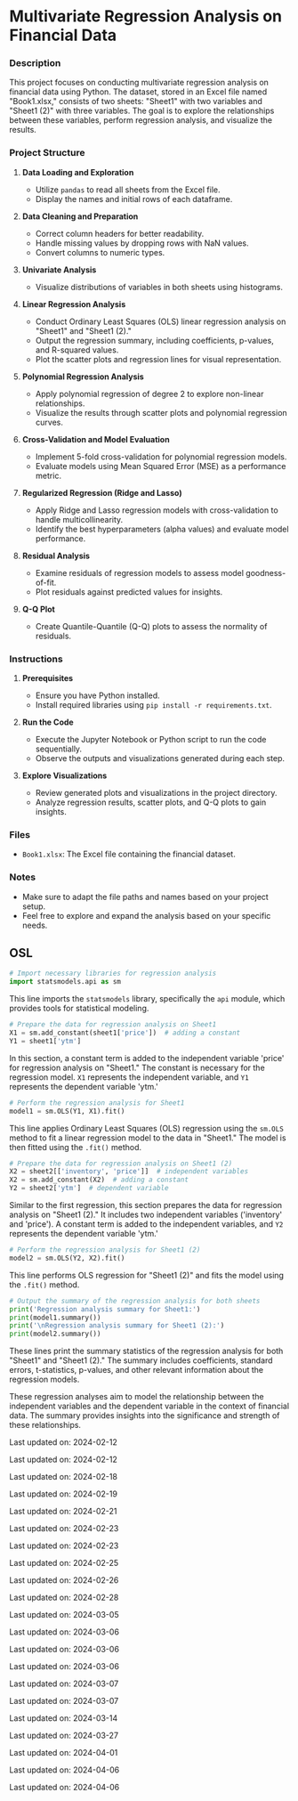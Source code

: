 # Multivariate Regression Analysis on Financial Data

### Description

This project focuses on conducting multivariate regression analysis on financial data using Python. The dataset, stored in an Excel file named "Book1.xlsx," consists of two sheets: "Sheet1" with two variables and "Sheet1 (2)" with three variables. The goal is to explore the relationships between these variables, perform regression analysis, and visualize the results.

### Project Structure

1. **Data Loading and Exploration**
    - Utilize `pandas` to read all sheets from the Excel file.
    - Display the names and initial rows of each dataframe.

2. **Data Cleaning and Preparation**
    - Correct column headers for better readability.
    - Handle missing values by dropping rows with NaN values.
    - Convert columns to numeric types.

3. **Univariate Analysis**
    - Visualize distributions of variables in both sheets using histograms.

4. **Linear Regression Analysis**
    - Conduct Ordinary Least Squares (OLS) linear regression analysis on "Sheet1" and "Sheet1 (2)."
    - Output the regression summary, including coefficients, p-values, and R-squared values.
    - Plot the scatter plots and regression lines for visual representation.

5. **Polynomial Regression Analysis**
    - Apply polynomial regression of degree 2 to explore non-linear relationships.
    - Visualize the results through scatter plots and polynomial regression curves.

6. **Cross-Validation and Model Evaluation**
    - Implement 5-fold cross-validation for polynomial regression models.
    - Evaluate models using Mean Squared Error (MSE) as a performance metric.

7. **Regularized Regression (Ridge and Lasso)**
    - Apply Ridge and Lasso regression models with cross-validation to handle multicollinearity.
    - Identify the best hyperparameters (alpha values) and evaluate model performance.

8. **Residual Analysis**
    - Examine residuals of regression models to assess model goodness-of-fit.
    - Plot residuals against predicted values for insights.

9. **Q-Q Plot**
    - Create Quantile-Quantile (Q-Q) plots to assess the normality of residuals.

### Instructions

1. **Prerequisites**
    - Ensure you have Python installed.
    - Install required libraries using `pip install -r requirements.txt`.

2. **Run the Code**
    - Execute the Jupyter Notebook or Python script to run the code sequentially.
    - Observe the outputs and visualizations generated during each step.

3. **Explore Visualizations**
    - Review generated plots and visualizations in the project directory.
    - Analyze regression results, scatter plots, and Q-Q plots to gain insights.


### Files

- `Book1.xlsx`: The Excel file containing the financial dataset.

### Notes

- Make sure to adapt the file paths and names based on your project setup.
- Feel free to explore and expand the analysis based on your specific needs.

## OSL

```python
# Import necessary libraries for regression analysis
import statsmodels.api as sm
```
This line imports the `statsmodels` library, specifically the `api` module, which provides tools for statistical modeling.

```python
# Prepare the data for regression analysis on Sheet1
X1 = sm.add_constant(sheet1['price'])  # adding a constant
Y1 = sheet1['ytm']
```
In this section, a constant term is added to the independent variable 'price' for regression analysis on "Sheet1." The constant is necessary for the regression model. `X1` represents the independent variable, and `Y1` represents the dependent variable 'ytm.'

```python
# Perform the regression analysis for Sheet1
model1 = sm.OLS(Y1, X1).fit()
```
This line applies Ordinary Least Squares (OLS) regression using the `sm.OLS` method to fit a linear regression model to the data in "Sheet1." The model is then fitted using the `.fit()` method.

```python
# Prepare the data for regression analysis on Sheet1 (2)
X2 = sheet2[['inventory', 'price']]  # independent variables
X2 = sm.add_constant(X2)  # adding a constant
Y2 = sheet2['ytm']  # dependent variable
```
Similar to the first regression, this section prepares the data for regression analysis on "Sheet1 (2)." It includes two independent variables ('inventory' and 'price'). A constant term is added to the independent variables, and `Y2` represents the dependent variable 'ytm.'

```python
# Perform the regression analysis for Sheet1 (2)
model2 = sm.OLS(Y2, X2).fit()
```
This line performs OLS regression for "Sheet1 (2)" and fits the model using the `.fit()` method.

```python
# Output the summary of the regression analysis for both sheets
print('Regression analysis summary for Sheet1:')
print(model1.summary())
print('\nRegression analysis summary for Sheet1 (2):')
print(model2.summary())
```
These lines print the summary statistics of the regression analysis for both "Sheet1" and "Sheet1 (2)." The summary includes coefficients, standard errors, t-statistics, p-values, and other relevant information about the regression models.

These regression analyses aim to model the relationship between the independent variables and the dependent variable in the context of financial data. The summary provides insights into the significance and strength of these relationships.

Last updated on: 2024-02-12

Last updated on: 2024-02-12

Last updated on: 2024-02-18

Last updated on: 2024-02-19

Last updated on: 2024-02-21

Last updated on: 2024-02-23

Last updated on: 2024-02-23

Last updated on: 2024-02-25

Last updated on: 2024-02-26

Last updated on: 2024-02-28

Last updated on: 2024-03-05

Last updated on: 2024-03-06

Last updated on: 2024-03-06

Last updated on: 2024-03-06

Last updated on: 2024-03-07

Last updated on: 2024-03-07

Last updated on: 2024-03-14

Last updated on: 2024-03-27

Last updated on: 2024-04-01

Last updated on: 2024-04-06

Last updated on: 2024-04-06